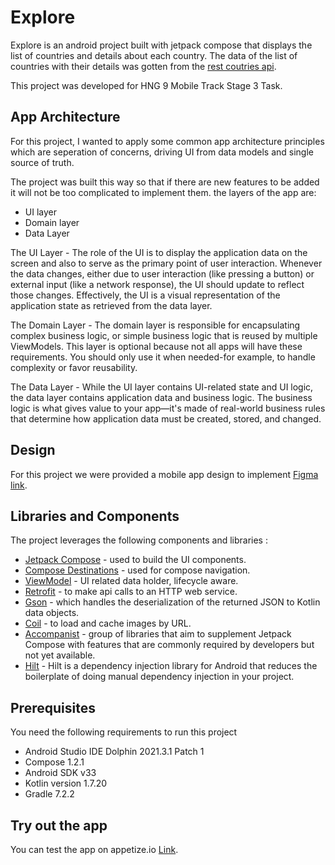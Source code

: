 <h1> Explore</h1>
Explore is an android project built with jetpack compose that displays the list of countries and details about each country. The data of the list of countries 
with their details was gotten from the <a href="https://restcountries.com/#rest-countries" target="_blank">rest coutries api</a>. 
<p>This project was developed for HNG 9 Mobile Track Stage 3 Task.</p>


## App Architecture
For this project, I wanted to apply some common app architecture principles which are seperation of concerns, driving UI from data models and single source of truth.

The project was built this way so that if there are new features to be added it will not be too complicated to implement them. the layers of the app are:
*  UI layer
*  Domain layer
*  Data Layer

The UI Layer - The role of the UI is to display the application data on the screen and also to serve as the primary point of user interaction. Whenever the data changes, either due to user interaction (like pressing a button) or external input (like a network response), the UI should update to reflect those changes. Effectively, the UI is a visual representation of the application state as retrieved from the data layer.

The Domain Layer - The domain layer is responsible for encapsulating complex business logic, or simple business logic that is reused by multiple ViewModels. This layer is optional because not all apps will have these requirements. You should only use it when needed-for example, to handle complexity or favor reusability.

The Data Layer - While the UI layer contains UI-related state and UI logic, the data layer contains application data and business logic. The business logic is what gives value to your app—it's made of real-world business rules that determine how application data must be created, stored, and changed.

## Design
For this project we were provided a mobile app design to implement <a href="https://www.figma.com/file/v9AXj4VZNnx26fTthrPbhX/Explore?node-id=14%3A261&t=jSSUmgBSOe4WAUb6-1" target="_blank">Figma link</a>. 

##  Libraries and Components

The project leverages the following components and libraries :
*  [Jetpack Compose](https://developer.android.com/jetpack/compose) - used to build the UI components.
*  [Compose Destinations](https://composedestinations.rafaelcosta.xyz/) - used for compose navigation.
*  [ViewModel](https://developer.android.com/reference/androidx/lifecycle/ViewModel) - UI related data holder, lifecycle aware.
*  [Retrofit](https://square.github.io/retrofit/) - to make api calls to an HTTP web service.
*  [Gson](https://github.com/square/retrofit/tree/master/retrofit-converters/gson) - which handles the deserialization of the returned JSON to Kotlin data objects. 
*  [Coil](https://coil-kt.github.io/coil/compose/) - to load and cache images by URL.
*  [Accompanist](https://github.com/google/accompanist) - group of libraries that aim to supplement Jetpack Compose with features that are commonly required by developers but not yet available.
*  [Hilt](https://developer.android.com/training/dependency-injection/hilt-android) - Hilt is a dependency injection library for Android that reduces the boilerplate of doing manual dependency injection in your project.


## Prerequisites
You need the following requirements to run this project
*   Android Studio IDE Dolphin 2021.3.1 Patch 1
*   Compose 1.2.1
*   Android SDK v33
*   Kotlin version 1.7.20
*   Gradle 7.2.2

## Try out the app
You can test the app on appetize.io <a href="https://appetize.io/app/fcla3xjtc6ack3yqrmymtjv5hu" target="_blank">Link</a>. 


